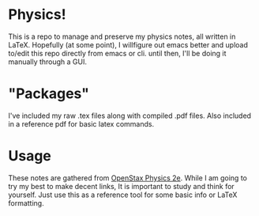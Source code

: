# Physics!
This is a repo to manage and preserve my physics notes, all written in LaTeX.
Hopefully (at some point), I willfigure out emacs better and upload to/edit this repo directly from emacs or cli. until then, I'll be doing it manually through a GUI.

# "Packages"
I've included my raw .tex files along with compiled .pdf files. Also included in a reference pdf for basic latex commands.


# Usage
These notes are gathered from [OpenStax Physics 2e](https://openstax.org/details/books/college-physics-2e). While I am going to try my best to make decent links, It is important to study and think for yourself.
Just use this as a reference tool for some basic info or LaTeX formatting.

